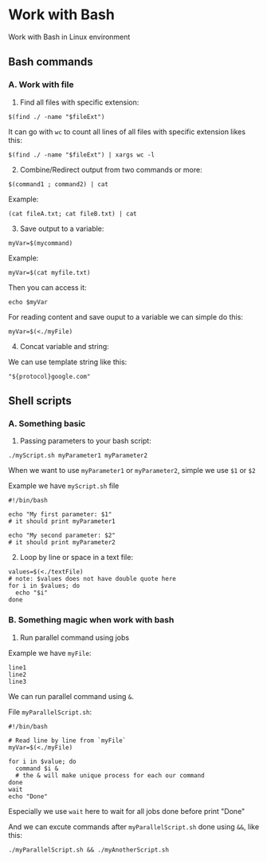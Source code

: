 # Work with Bash

Work with Bash in Linux environment

## Bash commands

### A. Work with file

1. Find all files with specific extension:
```
$(find ./ -name "$fileExt")

```
It can go with `wc` to count all lines of all files with specific extension likes this:
```
$(find ./ -name "$fileExt") | xargs wc -l

```

2. Combine/Redirect output from two commands or more:

```
$(command1 ; command2) | cat
```
Example:
```
(cat fileA.txt; cat fileB.txt) | cat
```

3. Save output to a variable:

```
myVar=$(mycommand)
```
Example:
```
myVar=$(cat myfile.txt)
```
Then you can access it:
```
echo $myVar
```

For reading content and save ouput to a variable we can simple do this:

```
myVar=$(<./myFile)
```

4. Concat variable and string:

We can use template string like this:

```
"${protocol}google.com"
```

## Shell scripts

### A. Something basic

1. Passing parameters to your bash script:
```
./myScript.sh myParameter1 myParameter2
```
When we want to use ```myParameter1``` or ```myParameter2```, simple we use ```$1``` or ```$2``` 

Example we have `myScript.sh` file
```
#!/bin/bash

echo "My first parameter: $1"
# it should print myParameter1

echo "My second parameter: $2"
# it should print myParameter2

```

2. Loop by line or space in a text file:

```
values=$(<./textFile)
# note: $values does not have double quote here
for i in $values; do
  echo "$i"
done
```


### B. Something magic when work with bash

1. Run parallel command using jobs

Example we have `myFile`:
```
line1
line2
line3
```
We can run parallel command using `&`.

File `myParallelScript.sh`:

```
#!/bin/bash

# Read line by line from `myFile`
myVar=$(<./myFile)

for i in $value; do
  command $i &
  # the & will make unique process for each our command
done
wait
echo "Done"
```

Especially we use `wait` here to wait for all jobs done before print "Done"

And we can excute commands after `myParallelScript.sh` done using `&&`, like this:
```
./myParallelScript.sh && ./myAnotherScript.sh
```


